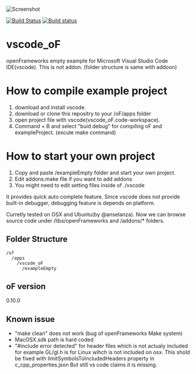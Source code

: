 ![Screenshot](ss.png)

[![Build Status](https://travis-ci.org/hiroMTB/vscode_oF.svg?branch=master)](https://travis-ci.org/hiroMTB/vscode_oF)
[![Build status](https://ci.appveyor.com/api/projects/status/gp66lfcygw2mtnld/branch/master?svg=true)](https://ci.appveyor.com/project/hiroMTB/vscode-of/branch/master)

# vscode_oF
openFrameworks empty example for Microsoft Visual Studio Code IDE(vscode).
This is not addon. (folder structure is same with addoon)

# How to compile example project
1. download and install vscode.
2. download or clone this repositry to your /oF/apps folder
2. open project file with vscode(vscode_oF.code-workspace).
3. Command + B and select "buid debug" for compiling oF and exampleProject. (excute make command)

# How to start your own project
1. Copy and paste /exampleEmpty folder and start your own project.
2. Edit addons.make file if you want to add addons
3. You might need to edit setting files inside of ./vscode

It provides quick auto complete feature.
Since vscode does not provide built-in debugger, debugging feature is depends on platform.

Curretly tested on OSX and Ubuntu(by @anselanza).
Now we can browse source code under /libs/openFrameworks and /addons/* folders.

## Folder Structure
```
/of
  /apps
    /vscode_oF
      /exampleEmpty
```

## oF version
0.10.0

## Known issue
+ "make clean" does not work (bug of openFrameworks Make system)
+ MacOSX.sdk path is hard coded
+ "#include error detected" for header files which is not actualy included
    for example GL/gl.h is for Linux wihch is not included on osx. This shold be fixed with limitSymbolsToIncludedHeaders property in c_cpp_properties.json
    But still vs code claims it is missing.
